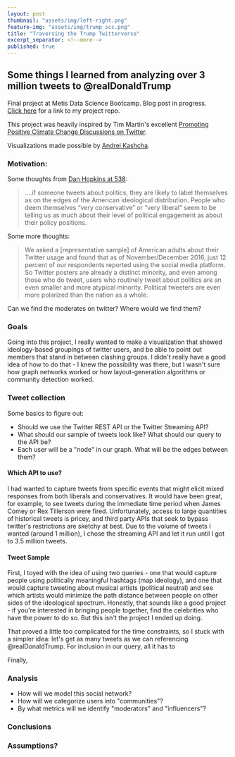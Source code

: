 ```yaml
---
layout: post
thumbnail: "assets/img/left-right.png"
feature-img: "assets/img/trump_scc.png"
title: "Traversing the Trump Twitterverse"
excerpt_separator: <!--more-->
published: true
---
```

## Some things I learned from analyzing over 3 million tweets to @realDonaldTrump


Final project at Metis Data Science Bootcamp. Blog post in progress.  
[Click here](https://github.com/jonkislin/traverse) for a link to my project repo.

This project was heavily inspired by Tim Martin's excellent [Promoting Positive Climate Change Discussions on Twitter](https://zeromh.github.io/climate_change_conversations/).

Visualizations made possible by [Andrei Kashcha](https://github.com/anvaka/pm).

<!--more-->
### Motivation:
Some thoughts from [Dan Hopkins at 538](https://fivethirtyeight.com/features/political-twitter-is-no-place-for-moderates):  
> ....if someone tweets about politics, they are likely to label themselves as on the edges of the American ideological distribution. People who deem themselves “very conservative” or “very liberal” seem to be telling us as much about their level of political engagement as about their policy positions.

Some more thoughts:   

>We asked a [representative sample] of American adults about their Twitter usage and found that as of November/December 2016, just 12 percent of our respondents reported using the social media platform. So Twitter posters are already a distinct minority, and even among those who do tweet, users who routinely tweet about politics are an even smaller and more atypical minority. Political tweeters are even more polarized than the nation as a whole.

Can we find the moderates on twitter?
Where would we find them?

### Goals
Going into this project, I really wanted to make a visualization that showed ideology-based groupings
of twitter users, and be able to point out members that stand in between clashing groups. I didn't really
have a good idea of how to do that - I knew the possibility was there, but I wasn't sure how graph networks worked or how layout-generation algorithms or community detection worked.


### Tweet collection
Some basics to figure out:
- Should we use the Twitter REST API or the Twitter Streaming API?
- What should our sample of tweets look like? What should our query to the API be?
- Each user will be a "node" in our graph. What will be the edges between them?

#### Which API to use?
I had wanted to capture tweets from specific events that might elicit mixed responses from both liberals and conservatives. It would have been great, for example, to see tweets during the immediate time period when James Comey or Rex Tillerson were fired. Unfortunately, access to large quantities of historical tweets is pricey, and third party APIs that seek to bypass twitter's restrictions are sketchy at best. Due to the volume of tweets I wanted (around 1 million), I chose the streaming API and let it run until I got to 3.5 million tweets.

<!-- (Did I need to focus on events? There are so many what ifs here!) -->

#### Tweet Sample
First, I toyed with the idea of using two queries - one that would capture people using politically
meaningful hashtags (map ideology), and one that would capture tweeting about musical artists (political neutral) and see which artists would minimize the path distance between people on other sides of the ideological spectrum. Honestly, that sounds like a good project - if you're interested in bringing people
together, find the celebrities who have the power to do so. But this isn't the project I ended up doing.

That proved a little too complicated for the time constraints, so I stuck with a simpler idea: let's get as many tweets as we can referencing @realDonaldTrump. For inclusion in our query, all it has to

Finally,

<!-- can twitter queries be more than just text searches? -->

### Analysis
- How will we model this social network?
- How will we categorize users into "communities"?
- By what metrics will we identify "moderators" and "influencers"?

### Conclusions


### Assumptions?
